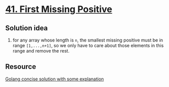 # [41. First Missing Positive](https://leetcode.com/problems/first-missing-positive/description/)

## Solution idea
1. for any array whose length is `n`, the smallest missing positive must be in range `[1,...,n+1]`, so we only have to care about those elements in this range and remove the rest.

## Resource
[Golang concise solution with some explanation](https://leetcode.com/problems/first-missing-positive/solutions/17157/golang-concise-solution-with-some-explanation)